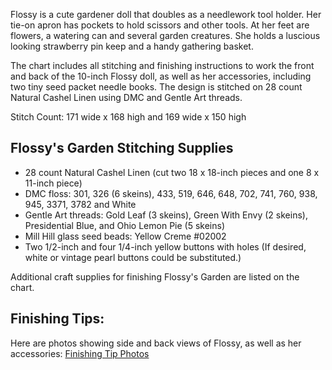Flossy is a cute gardener doll that doubles as a needlework tool holder. Her tie-on apron has pockets to hold scissors and other tools. At her feet are flowers, a watering can and several garden creatures. She holds a luscious looking strawberry pin keep and a handy gathering basket.

The chart includes all stitching and finishing instructions to work the front and back of the 10-inch Flossy doll, as well as her accessories, including two tiny seed packet needle books. The design is stitched on 28 count Natural Cashel Linen using DMC and Gentle Art threads.

Stitch Count: 171 wide x 168 high and 169 wide x 150 high

## Flossy's Garden Stitching Supplies
- 28 count Natural Cashel Linen (cut two 18 x 18-inch pieces and one 8 x 11-inch piece)
- DMC floss: 301, 326 (6 skeins), 433, 519, 646, 648, 702, 741, 760, 938, 945, 3371, 3782 and White
- Gentle Art threads: Gold Leaf (3 skeins), Green With Envy (2 skeins), Presidential Blue, and Ohio Lemon Pie (5 skeins)
- Mill Hill glass seed beads: Yellow Creme #02002
- Two 1/2-inch and four 1/4-inch yellow buttons with holes (If desired, white or vintage pearl buttons could be substituted.)

Additional craft supplies for finishing Flossy's Garden are listed on the chart.

## Finishing Tips:
Here are photos showing side and back views of Flossy, as well as her accessories:
[Finishing Tip Photos](finishing-tips)
